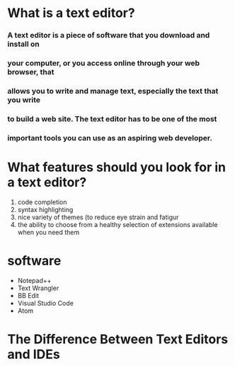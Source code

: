 # What is a text editor?
### A text editor is a piece of software that you download and install on
### your computer, or you access online through your web browser, that
### allows you to write and manage text, especially the text that you write
### to build a web site. The text editor has to be one of the most
### important tools you can use as an aspiring web developer.
# What features should you look for in a text editor?
1. code completion
2. syntax highlighting
3.  nice variety of themes (to reduce eye strain and fatigur
4. the ability to choose from a healthy selection of extensions available when you need them
# software
- Notepad++
- Text Wrangler
- BB Edit
- Visual Studio Code
- Atom
# The Difference Between Text Editors and IDEs
